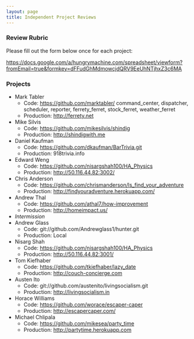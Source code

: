 ```yaml
---
layout: page
title: Independent Project Reviews
---
```


### Review Rubric

Please fill out the form below once for each project:

https://docs.google.com/a/hungrymachine.com/spreadsheet/viewform?fromEmail=true&formkey=dFFudGhMdmowcjdQRV9EeUhNTjhxZ3c6MA

### Projects

* Mark Tabler
  * Code: https://github.com/marktabler/ command_center, dispatcher, scheduler, reporter, ferrety_ferret, stock_ferret, weather_ferret
  * Production: http://ferrety.net
* Mike Silvis
  * Code: https://github.com/mikesilvis/shindig
  * Production: http://shindigwith.me
* Daniel Kaufman
  * Code: https://github.com/dkaufman/BarTrivia.git
  * Production: 918trivia.info
* Edward Weng
  * Code: https://github.com/nisargshah100/HA_Physics
  * Production: http://50.116.44.82:3002/
* Chris Anderson
  * Code: https://github.com/chrismanderson/ls_find_your_adventure
  * Production: http://findyouradventure.herokuapp.com/
* Andrew Thal
  * Code: https://github.com/athal7/how-improvement
  * Production: http://homeimpact.us/
* *Intermission*
* Andrew Glass
  * Code: git://github.com/Andrewglass1/hunter.git
  * Production: Local
* Nisarg Shah
  * Code: https://github.com/nisargshah100/HA_Physics
  * Production: http://50.116.44.82:3001/
* Tom Kiefhaber
  * Code: https://github.com/tkiefhaber/lazy_date
  * Production: http://couch-concierge.com
* Austen Ito
  * Code: git://github.com/austenito/livingsocialism.git
  * Production: http://livingsocialism.in
* Horace Williams
  * Code: https://github.com/worace/escaper-caper
  * Production: http://escapercaper.com/
* Michael Chlipala
  * Code: https://github.com/mikesea/party_time
  * Production: http://partytime.herokuapp.com